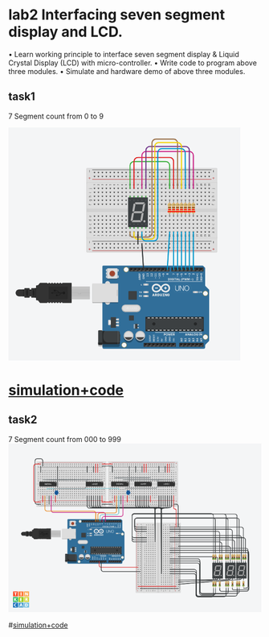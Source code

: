 # lab2 Interfacing seven segment display and LCD.
• Learn working principle to interface seven segment display & Liquid Crystal Display
(LCD) with micro-controller.
• Write code to program above three modules.
• Simulate and hardware demo of above three modules.
## task1
7 Segment count from 0 to 9

![](https://github.com/hiibrarahmad/Real-Time-Embedded-Systems-EEE446/blob/main/Interfacing%20seven%20segment%20display%20and%20LCD/7%20segment/7%20Segment%20count%20from%200%20to%209/diagram/7%20segment%20by%20ibrar%20ahmad.png)

# [simulation+code](https://www.tinkercad.com/things/6asQ8vgcC2g)

## task2 
7 Segment count from 000 to 999
![](https://github.com/hiibrarahmad/Real-Time-Embedded-Systems-EEE446/blob/main/Interfacing%20seven%20segment%20display%20and%20LCD/7%20segment/7%20Segment%20count%20from%20000%20to%20999/diagram/arduino%20uno%20count%20000%20to%20999%20by%20ibrar%20ahmad.png)

#[simulation+code](https://www.tinkercad.com/things/aACBXjpNtLh)

